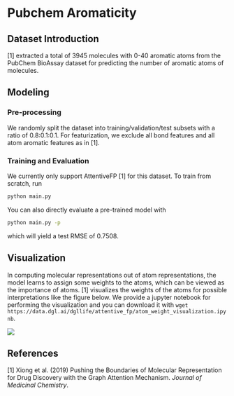 # Pubchem Aromaticity

## Dataset Introduction

[1] extracted a total of 3945 molecules with 0-40 aromatic atoms from the PubChem BioAssay dataset for predicting 
the number of aromatic atoms of molecules.

## Modeling

### Pre-processing

We randomly split the dataset into training/validation/test subsets with a ratio of 0.8:0.1:0.1. 
For featurization, we exclude all bond features and all atom aromatic features as in [1]. 

### Training and Evaluation

We currently only support AttentiveFP [1] for this dataset. To train from scratch, run 

```bash
python main.py
```

You can also directly evaluate a pre-trained model with

```bash
python main.py -p
```

which will yield a test RMSE of 0.7508.

## Visualization

In computing molecular representations out of atom representations, the model learns 
to assign some weights to the atoms, which can be viewed as the importance of atoms. 
[1] visualizes the weights of the atoms for possible interpretations like the figure below. 
We provide a jupyter notebook for performing the visualization and you can download it with 
`wget https://data.dgl.ai/dgllife/attentive_fp/atom_weight_visualization.ipynb`.

![](https://data.dgl.ai/dgllife/attentive_fp_vis_example.png)

## References

[1] Xiong et al. (2019) Pushing the Boundaries of Molecular Representation for Drug Discovery with the Graph 
Attention Mechanism. *Journal of Medicinal Chemistry*.
